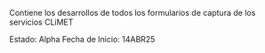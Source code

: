 Contiene los desarrollos de todos los formularios de captura de los servicios CLiMET

Estado: Alpha
Fecha de Inicio: 14ABR25
